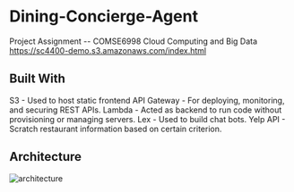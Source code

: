 # Dining-Concierge-Agent
Project Assignment -- COMSE6998 Cloud Computing and Big Data <br>
https://sc4400-demo.s3.amazonaws.com/index.html


## Built With
S3 - Used to host static frontend
API Gateway - For deploying, monitoring, and securing REST APIs.
Lambda - Acted as backend to run code without provisioning or managing servers.
Lex - Used to build chat bots.
Yelp API - Scratch restaurant information based on certain criterion.

## Architecture
![architecture](https://user-images.githubusercontent.com/43797430/66260983-f9e11f80-e793-11e9-8720-5621f2e8a456.jpg)
